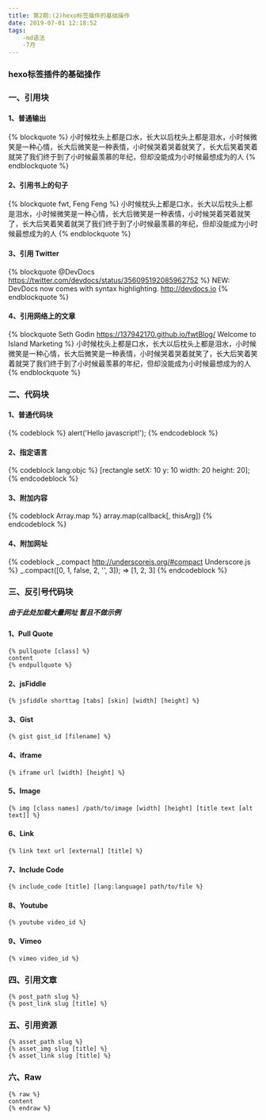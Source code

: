 ```yaml
---
title: 第2期:(2)hexo标签插件的基础操作
date: 2019-07-01 12:18:52
tags:
    -md语法
    -7月
---
```


### hexo标签插件的基础操作

### 一、引用块

#### 1、普通输出

{% blockquote %}
    小时候枕头上都是口水，长大以后枕头上都是泪水，小时候微笑是一种心情，长大后微笑是一种表情，小时候哭着哭着就笑了，长大后笑着笑着就哭了我们终于到了小时候最羡慕的年纪，但却没能成为小时候最想成为的人
{% endblockquote %}

#### 2、引用书上的句子

{% blockquote fwt, Feng Feng %}
    小时候枕头上都是口水，长大以后枕头上都是泪水，小时候微笑是一种心情，长大后微笑是一种表情，小时候哭着哭着就笑了，长大后笑着笑着就哭了我们终于到了小时候最羡慕的年纪，但却没能成为小时候最想成为的人
{% endblockquote %}

#### 3、引用 Twitter

{% blockquote @DevDocs https://twitter.com/devdocs/status/356095192085962752 %}
NEW: DevDocs now comes with syntax highlighting. http://devdocs.io
{% endblockquote %}

#### 4、引用网络上的文章

{% blockquote Seth Godin https://137942170.github.io/fwtBlog/ Welcome to Island Marketing %}
小时候枕头上都是口水，长大以后枕头上都是泪水，小时候微笑是一种心情，长大后微笑是一种表情，小时候哭着哭着就笑了，长大后笑着笑着就哭了我们终于到了小时候最羡慕的年纪，但却没能成为小时候最想成为的人
{% endblockquote %}

### 二、代码块

#### 1、普通代码块

{% codeblock %}
alert('Hello javascript!');
{% endcodeblock %}

#### 2、指定语言

{% codeblock lang:objc %}
[rectangle setX: 10 y: 10 width: 20 height: 20];
{% endcodeblock %}

#### 3、附加内容

{% codeblock Array.map %}
array.map(callback[, thisArg])
{% endcodeblock %}

#### 4、附加网址

{% codeblock _.compact http://underscorejs.org/#compact Underscore.js %}
_.compact([0, 1, false, 2, '', 3]);
=> [1, 2, 3]
{% endcodeblock %}

### 三、反引号代码块

##### 由于此处加载大量网址 暂且不做示例

#### 1、Pull Quote
```
{% pullquote [class] %}
content
{% endpullquote %}
```
#### 2、jsFiddle
```
{% jsfiddle shorttag [tabs] [skin] [width] [height] %}
```
#### 3、Gist
```
{% gist gist_id [filename] %}
```
#### 4、iframe
```
{% iframe url [width] [height] %}
```
#### 5、Image
```
{% img [class names] /path/to/image [width] [height] [title text [alt text]] %}
```
#### 6、Link
```
{% link text url [external] [title] %}
```
#### 7、Include Code
```
{% include_code [title] [lang:language] path/to/file %}
```
#### 8、Youtube
```
{% youtube video_id %}
```
#### 9、Vimeo
```
{% vimeo video_id %}
```
### 四、引用文章
```
{% post_path slug %}
{% post_link slug [title] %}
```
### 五、引用资源
```
{% asset_path slug %}
{% asset_img slug [title] %}
{% asset_link slug [title] %}
```
### 六、Raw
```
{% raw %}
content
{% endraw %}
```
